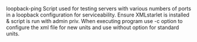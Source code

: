loopback-ping
Script used for testing servers with various numbers of ports in a loopback configuration for serviceability.
Ensure XMLstarlet is installed & script is run with admin priv.
When executing program use -c option to configure the xml file for new units and use without option for standard units.
